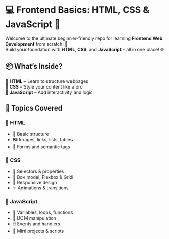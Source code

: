 # 💻 Frontend Basics: HTML, CSS & JavaScript 🚀

Welcome to the ultimate beginner-friendly repo for learning **Frontend Web Development** from scratch! 🎯  
Build your foundation with **HTML**, **CSS**, and **JavaScript** – all in one place! 🌐

## 📦 What’s Inside?

🔸 **HTML** – Learn to structure webpages  
🔸 **CSS** – Style your content like a pro  
🔸 **JavaScript** – Add interactivity and logic  

## 🧠 Topics Covered

### 🧾 HTML
- 📄 Basic structure
- 🖼️ Images, links, lists, tables
- 🧰 Forms and semantic tags

### 🎨 CSS
- 🎯 Selectors & properties
- 🧱 Box model, Flexbox & Grid
- 📱 Responsive design
- ✨ Animations & transitions

### 🧮 JavaScript
- 🧠 Variables, loops, functions
- 🧩 DOM manipulation
- 🖱️ Events and handlers
- 🧪 Mini projects & scripts

